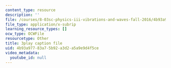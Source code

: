 ```yaml
---
content_type: resource
description: ''
file: /courses/8-03sc-physics-iii-vibrations-and-waves-fall-2016/4b93a97783a75b92a3d2a5a9e9d4f5ce_SnNmbVH5DAM.vtt
file_type: application/x-subrip
learning_resource_types: []
ocw_type: OCWFile
resourcetype: Other
title: 3play caption file
uid: 4b93a977-83a7-5b92-a3d2-a5a9e9d4f5ce
video_metadata:
  youtube_id: null
---
```

